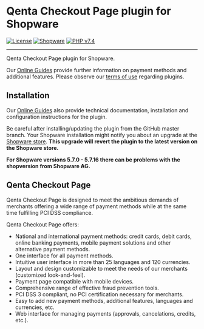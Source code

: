# Qenta Checkout Page plugin for Shopware

[![License](https://img.shields.io/badge/license-GPLv2-blue.svg)](https://raw.githubusercontent.com/qenta-cee/shopware-qcp/master/LICENSE)
[![Shopware](https://img.shields.io/badge/Shopware-v5.7.0--v5.7.16-green.svg)](https://www.shopware.com/)
[![PHP v7.4](https://img.shields.io/badge/php-v7.4-green.svg)](http://www.php.net)

----

Qenta Checkout Page plugin for Shopware. 

Our [Online Guides](https://guides.qenta.com/) provide further information on payment methods and additional features. Please observe our [terms of use](https://guides.qenta.com/shop_plugins/info/) regarding plugins.

## Installation
Our [Online Guides](https://guides.qenta.com/shop_plugins/qpay/shopware/start/ "Installation details") also provide technical documentation, installation and configuration instructions for the plugin.

Be careful after installing/updating the plugin from the GitHub master branch. Your Shopware installation might notify you about an upgrade at the [Shopware store](http://store.shopware.com/wirecard01501/wirecard-checkout-page.html). **This upgrade will revert the plugin to the latest version on the Shopware store.**

**For Shopware versions 5.7.0 - 5.7.16 there can be problems with the shopversion from Shopware AG.**

## Qenta Checkout Page
Qenta Checkout Page is designed to meet the ambitious demands of merchants offering a wide range of payment methods while at the same time fulfilling PCI DSS compliance.

Qenta Checkout Page offers:
- National and international payment methods: credit cards, debit cards, online banking payments, mobile payment solutions and other alternative payment methods.
- One interface for all payment methods.
- Intuitive user interface in more than 25 languages and 120 currencies.
- Layout and design customizable to meet the needs of our merchants (customized look-and-feel).
- Payment page compatible with mobile devices.
- Comprehensive range of effective fraud prevention tools.
- PCI DSS 3 compliant, no PCI certification necessary for merchants.
- Easy to add new payment methods, additional features, languages and currencies, etc.
- Web interface for managing payments (approvals, cancelations, credits, etc.).
